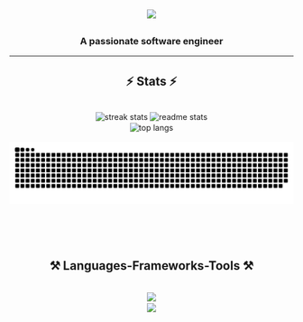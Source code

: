 
<!--
**nightbounty/nightbounty** is a ✨ _special_ ✨ repository because its `README.md` (this file) appears on your GitHub profile.

Here are some ideas to get you started:

- 🔭 I’m currently working on ...
- 🌱 I’m currently learning ...
- 👯 I’m looking to collaborate on ...
- 🤔 I’m looking for help with ...
- 💬 Ask me about ...
- 📫 How to reach me: ...
- 😄 Pronouns: ...
- ⚡ Fun fact: ...
-->

<h1 align="center">
    <img src="https://readme-typing-svg.herokuapp.com/?font=Righteous&size=35&center=true&vCenter=true&width=500&height=70&duration=4000&lines=Hi+There!+👋;+I'm+Kevin!;" />
</h1>
<h3 align="center">A passionate software engineer</h3>


</div>
<hr/>

<h2 align="center">⚡ Stats ⚡</h2>
<br>

<div align=center>
  <img width=390 src="https://streak-stats.demolab.com?user=nightbounty&theme=dark&sideNums=42A049&currStreakLabel=14A0EB&currStreakNum=42A049&sideLabels=14A0EB" alt="streak stats"/>
    
  <img width=355 src="https://github-readme-stats.vercel.app/api?username=nightbounty&theme=blue-green" alt="readme stats" />
  <br/>
  <img width=325 align="center" src="https://github-readme-stats.vercel.app/api/top-langs/?username=nightbounty&layout=compact&theme=tokyonight" alt="top langs" />
    
<!-- [![GitHub Streak](https://streak-stats.demolab.com?user=nightbounty&theme=dark&sideNums=42A049&currStreakLabel=14A0EB&currStreakNum=42A049&sideLabels=14A0EB)](https://git.io/streak-stats)
    
[![Anurag's GitHub stats](https://github-readme-stats.vercel.app/api?username=nightbounty&theme=blue-green)](https://github.com/anuraghazra/github-readme-stats)

![Top Langs](https://github-readme-stats.vercel.app/api/top-langs/?username=nightbounty&layout=compact&theme=tokyonight)
-->

<br/>
<div align="center">
  
  <br>
<picture>
  <source media="(prefers-color-scheme: dark)" srcset="https://raw.githubusercontent.com/nightbounty/nightbounty/output/github-contribution-grid-snake-dark.svg">
  <source media="(prefers-color-scheme: light)" srcset="https://raw.githubusercontent.com/nightbounty/nightbounty/output/github-contribution-grid-snake.svg">
  <img alt="github contribution grid snake animation" src="https://raw.githubusercontent.com/nightbounty/nightbounty/output/github-contribution-grid-snake.svg">
</picture>
  
  <br/><br/><br/>
</div>

<h2 align="center">⚒️ Languages-Frameworks-Tools ⚒️</h2>
<br/>
<div align="center">
    <img src="https://skillicons.dev/icons?i=python,fastapi,rails,react,javascript" /><br>
    <img src="https://skillicons.dev/icons?i=aws,jenkins,postgres,redis,docker" />
</div>




